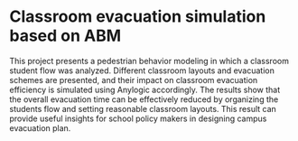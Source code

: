 # Classroom evacuation simulation based on ABM
This project presents a pedestrian behavior modeling in which a classroom student flow was analyzed. Different classroom layouts and evacuation schemes are presented, and their impact on classroom evacuation efficiency is simulated using Anylogic accordingly. The results show that the overall evacuation time can be effectively reduced by  organizing the students flow and setting reasonable classroom layouts. This result can provide useful insights for school policy makers in designing campus evacuation plan. 
